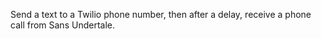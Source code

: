 Send a text to a Twilio phone number, then after a delay, receive a phone call from Sans Undertale.
